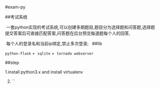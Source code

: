 #exam-py

##考试系统 

  一套python实现的考试系统,可以创建多期题目,题目分为选择题和问答题,选择题提交答案后可直接匹配答案,问答题在后台预览每道题每个人的回答,
  
  每个人的登录名和当前ip绑定,禁止多次登录;
  
##lib
 
 `python-flask` +  `sqlite` +  `tornado webserver`
  
  
##step

  1.install python3.x and install virtualenv 
  
  2. ``
  
  
  
  
